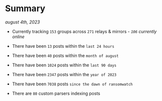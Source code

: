 
# Summary
_august 4th, 2023_

- Currently tracking `153` groups across `271` relays & mirrors - _`106` currently online_

- There have been `13` posts within the `last 24 hours`

- There have been `40` posts within the `month of august`

- There have been `1024` posts within the `last 90 days`

- There have been `2347` posts within the `year of 2023`

- There have been `7038` posts `since the dawn of ransomwatch`

- There are `80` custom parsers indexing posts
